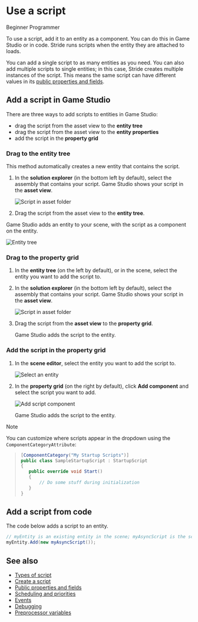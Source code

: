 # Use a script

<span class="badge text-bg-primary">Beginner</span>
<span class="badge text-bg-success">Programmer</span>

To use a script, add it to an entity as a component. You can do this in Game Studio or in code. Stride runs scripts when the entity they are attached to loads.

You can add a single script to as many entities as you need. You can also add multiple scripts to single entities; in this case, Stride creates multiple instances of the script. This means the same script can have different values in its [public properties and fields](public-properties-and-fields.md).

## Add a script in Game Studio

There are three ways to add scripts to entities in Game Studio: 

* drag the script from the asset view to the **entity tree**
* drag the script from the asset view to the **entity properties**
* add the script in the **property grid**

### Drag to the entity tree

This method automatically creates a new entity that contains the script.

1. In the **solution explorer** (in the bottom left by default), select the assembly that contains your script. Game Studio shows your script in the **asset view**.

    ![Script in asset folder](../get-started/media/create-a-script-new-script-asset-view.png)

2. Drag the script from the asset view to the **entity tree**.

Game Studio adds an entity to your scene, with the script as a component on the entity.

![Entity tree](../troubleshooting/media/game-profiler-in-entity-tree.png)

### Drag to the property grid

1. In the **entity tree** (on the left by default), or in the scene, select the entity you want to add the script to.

2. In the **solution explorer** (in the bottom left by default), select the assembly that contains your script. Game Studio shows your script in the **asset view**.

    ![Script in asset folder](../get-started/media/create-a-script-new-script-asset-view.png)

3. Drag the script from the **asset view** to the **property grid**.
   
   Game Studio adds the script to the entity.

### Add the script in the property grid

1. In the **scene editor**, select the entity you want to add the script to.

    ![Select an entity](media/select-entity.png)

2. In the **property grid** (on the right by default), click **Add component** and select the script you want to add.

    ![Add script component](media/add-script-component.png)

    Game Studio adds the script to the entity.

>[!Note]
>You can customize where scripts appear in the dropdown using the `ComponentCategoryAttribute`:

>```cs
>[ComponentCategory("My Startup Scripts")]
>public class SampleStartupScript : StartupScript
>{
>    public override void Start()
>    {
>        // Do some stuff during initialization
>    }
>}
>```

## Add a script from code

The code below adds a script to an entity.

```cs
// myEntity is an existing entity in the scene; myAsyncScript is the script you want to add to the entity
myEntity.Add(new myAsyncScript());
``` 

## See also

* [Types of script](types-of-script.md)
* [Create a script](create-a-script.md)
* [Public properties and fields](public-properties-and-fields.md)
* [Scheduling and priorities](scheduling-and-priorities.md)
* [Events](events.md)
* [Debugging](debugging.md)
* [Preprocessor variables](preprocessor-variables.md)
